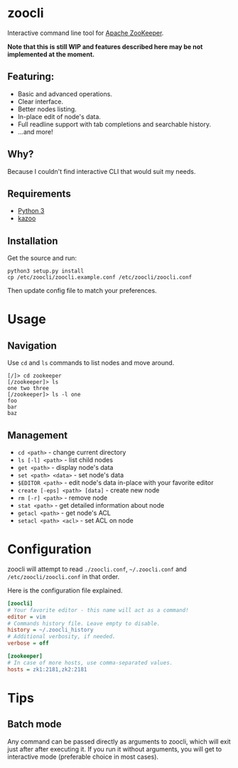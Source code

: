 # zoocli
Interactive command line tool for [Apache ZooKeeper](https://zookeeper.apache.org/).

**Note that this is still WIP and features described here may be not implemented at the moment.**

## Featuring:

* Basic and advanced operations.
* Clear interface.
* Better nodes listing.
* In-place edit of node's data.
* Full readline support with tab completions and searchable history.
* ...and more!

## Why?

Because I couldn't find interactive CLI that would suit my needs.

## Requirements

* [Python 3](http://python.org)
* [kazoo](https://github.com/python-zk/kazoo/)

## Installation

Get the source and run:

```
python3 setup.py install
cp /etc/zoocli/zoocli.example.conf /etc/zoocli/zoocli.conf
```

Then update config file to match your preferences.

# Usage

## Navigation

Use `cd` and `ls` commands to list nodes and move around.

```
[/]> cd zookeeper
[/zookeeper]> ls
one two three
[/zookeeper]> ls -l one
foo
bar
baz
```

## Management

* `cd <path>` - change current directory
* `ls [-l] <path>` - list child nodes
* `get <path>` - display node's data
* `set <path> <data>` - set node's data
* `$EDITOR <path>` - edit node's data in-place with your favorite editor
* `create [-eps] <path> [data]` - create new node
* `rm [-r] <path>` - remove node
* `stat <path>` - get detailed information about node
* `getacl <path>` - get node's ACL
* `setacl <path> <acl>` - set ACL on node

# Configuration

zoocli will attempt to read `./zoocli.conf`, `~/.zoocli.conf` and `/etc/zoocli/zoocli.conf` in that order.

Here is the configuration file explained.
```ini
[zoocli]
# Your favorite editor - this name will act as a command!
editor = vim
# Commands history file. Leave empty to disable.
history = ~/.zoocli_history
# Additional verbosity, if needed.
verbose = off

[zookeeper]
# In case of more hosts, use comma-separated values.
hosts = zk1:2181,zk2:2181
```

# Tips

## Batch mode

Any command can be passed directly as arguments to zoocli, which will exit just after after executing it. If you run it without arguments, you will get to interactive mode (preferable choice in most cases).
